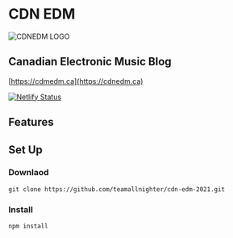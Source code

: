# CDN EDM

![CDNEDM LOGO](https://scontent.fyyc2-1.fna.fbcdn.net/v/t1.18169-9/21314645_1513055205418095_4926606460176242790_n.png?_nc_cat=100&ccb=1-5&_nc_sid=09cbfe&_nc_ohc=7CI1yxVvQ38AX9RC_CY&_nc_ht=scontent.fyyc2-1.fna&oh=e2726d40d4d8ffb0fd66e82e13e606a2&oe=6155551E)

## Canadian Electronic Music Blog

[https://cdmedm.ca](https://cdnedm.ca)

[![Netlify Status](https://api.netlify.com/api/v1/badges/827bf6f2-e17a-4328-8a31-465ea579b53f/deploy-status)](https://app.netlify.com/sites/keen-ritchie-fbd2de/deploys)

## Features

## Set Up

### Downlaod 

```
git clone https://github.com/teamallnighter/cdn-edm-2021.git

```

### Install 

```
npm install

```

